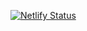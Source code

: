 [![Netlify Status](https://api.netlify.com/api/v1/badges/06efbbc9-96d7-48d5-81c3-e551a6c942a5/deploy-status)](https://app.netlify.com/sites/vigilant-kepler-6ba157/deploys)
